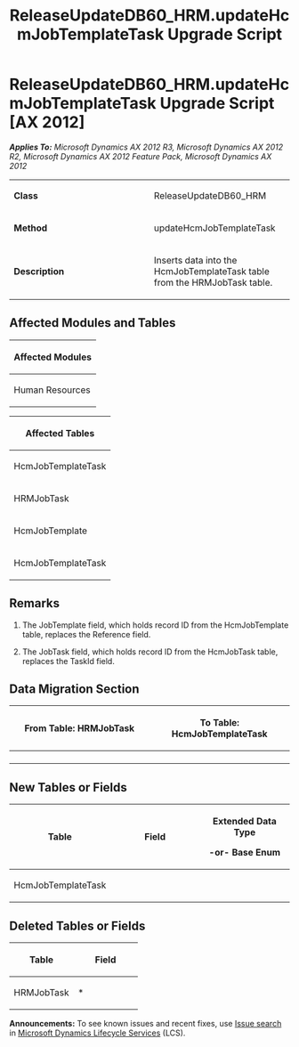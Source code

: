﻿---
title: ReleaseUpdateDB60_HRM.updateHcmJobTemplateTask Upgrade Script
TOCTitle: ReleaseUpdateDB60_HRM.updateHcmJobTemplateTask Upgrade Script
ms:assetid: f4cbec51-e614-784a-c91e-3241fd0106b3
ms:mtpsurl: https://msdn.microsoft.com/en-us/library/JJ737525(v=AX.60)
ms:contentKeyID: 49712219
ms.date: 05/18/2015
mtps_version: v=AX.60
---

# ReleaseUpdateDB60\_HRM.updateHcmJobTemplateTask Upgrade Script [AX 2012]


_**Applies To:** Microsoft Dynamics AX 2012 R3, Microsoft Dynamics AX 2012 R2, Microsoft Dynamics AX 2012 Feature Pack, Microsoft Dynamics AX 2012_

<table>
<colgroup>
<col style="width: 50%" />
<col style="width: 50%" />
</colgroup>
<tbody>
<tr class="odd">
<td><p><strong>Class</strong></p></td>
<td><p>ReleaseUpdateDB60_HRM</p></td>
</tr>
<tr class="even">
<td><p><strong>Method</strong></p></td>
<td><p>updateHcmJobTemplateTask</p></td>
</tr>
<tr class="odd">
<td><p><strong>Description</strong></p></td>
<td><p>Inserts data into the HcmJobTemplateTask table from the HRMJobTask table.</p></td>
</tr>
</tbody>
</table>


## Affected Modules and Tables

<table>
<colgroup>
<col style="width: 100%" />
</colgroup>
<thead>
<tr class="header">
<th><p>Affected Modules</p></th>
</tr>
</thead>
<tbody>
<tr class="odd">
<td><p>Human Resources</p></td>
</tr>
</tbody>
</table>


<table>
<colgroup>
<col style="width: 100%" />
</colgroup>
<thead>
<tr class="header">
<th><p>Affected Tables</p></th>
</tr>
</thead>
<tbody>
<tr class="odd">
<td><p>HcmJobTemplateTask</p></td>
</tr>
<tr class="even">
<td><p>HRMJobTask</p></td>
</tr>
<tr class="odd">
<td><p>HcmJobTemplate</p></td>
</tr>
<tr class="even">
<td><p>HcmJobTemplateTask</p></td>
</tr>
</tbody>
</table>


## Remarks

1.  The JobTemplate field, which holds record ID from the HcmJobTemplate table, replaces the Reference field.

2.  The JobTask field, which holds record ID from the HcmJobTask table, replaces the TaskId field.

## Data Migration Section

<table>
<colgroup>
<col style="width: 50%" />
<col style="width: 50%" />
</colgroup>
<thead>
<tr class="header">
<th><p>From Table: HRMJobTask</p></th>
<th><p>To Table: HcmJobTemplateTask</p></th>
</tr>
</thead>
<tbody>
<tr class="odd">
<td><p></p></td>
<td><p></p></td>
</tr>
</tbody>
</table>


## New Tables or Fields

<table>
<colgroup>
<col style="width: 33%" />
<col style="width: 33%" />
<col style="width: 33%" />
</colgroup>
<thead>
<tr class="header">
<th><p>Table</p></th>
<th><p>Field</p></th>
<th><p>Extended Data Type</p>
<p>-or- Base Enum</p></th>
</tr>
</thead>
<tbody>
<tr class="odd">
<td><p>HcmJobTemplateTask</p></td>
<td><p></p></td>
<td><p></p></td>
</tr>
</tbody>
</table>


## Deleted Tables or Fields

<table>
<colgroup>
<col style="width: 50%" />
<col style="width: 50%" />
</colgroup>
<thead>
<tr class="header">
<th><p>Table</p></th>
<th><p>Field</p></th>
</tr>
</thead>
<tbody>
<tr class="odd">
<td><p>HRMJobTask</p></td>
<td><p>*</p></td>
</tr>
</tbody>
</table>

  
**Announcements:** To see known issues and recent fixes, use [Issue search](http://go.microsoft.com/fwlink/?linkid=389258) in [Microsoft Dynamics Lifecycle Services](http://go.microsoft.com/fwlink/?linkid=306505) (LCS).

